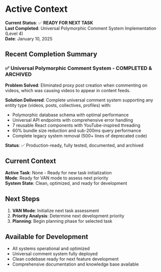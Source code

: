 # Active Context

**Current Status**: ✅ **READY FOR NEXT TASK**  
**Last Completed**: Universal Polymorphic Comment System Implementation (Level 4)  
**Date**: January 10, 2025

## Recent Completion Summary

### ✅ Universal Polymorphic Comment System - COMPLETED & ARCHIVED

**Problem Solved**: Eliminated proxy post creation when commenting on videos, which was causing videos to appear in content feeds.

**Solution Delivered**: Complete universal comment system supporting any entity type (videos, posts, collectives, profiles) with:

- Polymorphic database schema with optimal performance
- Universal API endpoints with comprehensive error handling
- 7 reusable React components with YouTube-inspired threading
- 60% bundle size reduction and sub-200ms query performance
- Complete legacy system removal (500+ lines of deprecated code)

**Status**: ✅ Production-ready, fully tested, documented, and archived

## Current Context

**Active Task**: None - Ready for new task initialization  
**Mode**: Ready for VAN mode to assess next priority  
**System State**: Clean, optimized, and ready for development

## Next Steps

1. **VAN Mode**: Initialize next task assessment
2. **Priority Analysis**: Determine next development priority
3. **Planning**: Begin planning phase for selected task

## Available for Development

- All systems operational and optimized
- Universal comment system fully deployed
- Clean codebase ready for next feature development
- Comprehensive documentation and knowledge base available
